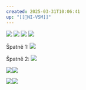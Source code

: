 ```yaml
---
created: 2025-03-31T10:06:41
up: "[[📖NI-VSM]]"
---
```

![](../../../Assets/Pasted%20image%2020250331100654.png)
![](../../../Assets/Pasted%20image%2020250331101315.png)
![](../../../Assets/Pasted%20image%2020250331102004.png)
![](../../../Assets/Pasted%20image%2020250331102405.png)

Špatně 1:
![](../../../Assets/Pasted%20image%2020250331103423.png)

Špatně 2:
![](../../../Assets/Pasted%20image%2020250331104335.png)

![](../../../Assets/Pasted%20image%2020250331104806.png)![](../../../Assets/Pasted%20image%2020250331105011.png)

![](../../../Assets/Pasted%20image%2020250331105837.png)![](../../../Assets/Pasted%20image%2020250331110015.png)